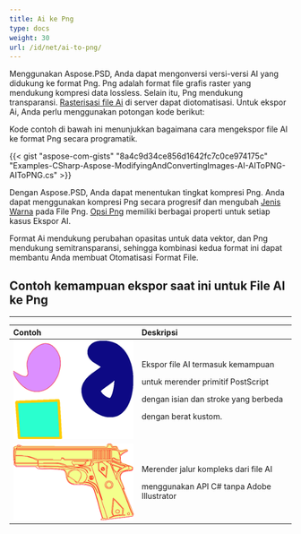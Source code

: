 ```yaml
---
title: Ai ke Png
type: docs
weight: 30
url: /id/net/ai-to-png/
---
```


Menggunakan Aspose.PSD, Anda dapat mengonversi versi-versi AI yang didukung ke format Png. Png adalah format file grafis raster yang mendukung kompresi data lossless. Selain itu, Png mendukung transparansi. [Rasterisasi file Ai](/psd/id/net/mengonversi-gambar-ai-ke-format-raster/) di server dapat diotomatisasi. Untuk ekspor Ai, Anda perlu menggunakan potongan kode berikut:

Kode contoh di bawah ini menunjukkan bagaimana cara mengekspor file AI ke format Png secara programatik.

{{< gist "aspose-com-gists" "8a4c9d34ce856d1642fc7c0ce974175c" "Examples-CSharp-Aspose-ModifyingAndConvertingImages-AI-AIToPNG-AIToPNG.cs" >}}

Dengan Aspose.PSD, Anda dapat menentukan tingkat kompresi Png. Anda dapat menggunakan kompresi Png secara progresif dan mengubah [Jenis Warna](https://reference.aspose.com/psd/net/aspose.psd.imageoptions/pngoptions/properties/colortype) pada File Png. [Opsi Png](https://reference.aspose.com/psd/net/aspose.psd.imageoptions/pngoptions) memiliki berbagai properti untuk setiap kasus Ekspor AI.

Format Ai mendukung perubahan opasitas untuk data vektor, dan Png mendukung semitransparansi, sehingga kombinasi kedua format ini dapat membantu Anda membuat Otomatisasi Format File.
## **Contoh kemampuan ekspor saat ini untuk File AI ke Png**
-----

|**Contoh**|**Deskripsi**|
| :- | :- |
|![todo:image_alt_text](ai-to-png_1.png)|<p>Ekspor file AI termasuk kemampuan</p><p>untuk merender primitif PostScript</p><p>dengan isian dan stroke yang berbeda</p><p>dengan berat kustom.</p>|
|![todo:image_alt_text](ai-to-png_2.png)|<p>Merender jalur kompleks dari file AI</p><p>menggunakan API C# tanpa Adobe Illustrator</p>|


